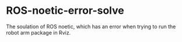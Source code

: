 # ROS-noetic-error-solve
The soulation of ROS noetic, which has an error when trying to run the robot arm package in Rviz. 
